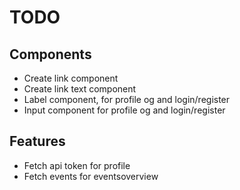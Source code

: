# TODO

## Components
- Create link component
- Create link text component
- Label component, for profile og and login/register
- Input component for profile og and login/register

## Features
- Fetch api token for profile
- Fetch events for eventsoverview
